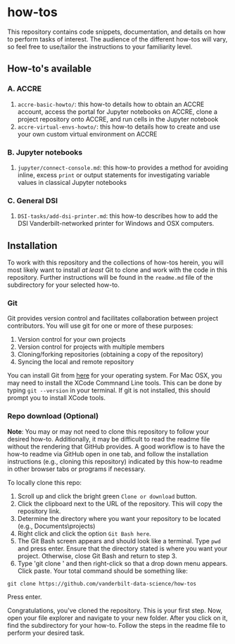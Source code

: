# how-tos

This repository contains code snippets, documentation, and details on how to perform tasks of interest.  The audience of the different how-tos will vary, so feel free to use/tailor the instructions to your familiarity level.

## How-to's available
### A.  ACCRE
  1. `accre-basic-howto/`: this how-to details how to obtain an ACCRE account, access the portal for Jupyter notebooks on ACCRE, clone a project repository onto ACCRE, and run cells in the Jupyter notebook
  2. `accre-virtual-envs-howto/`: this how-to details how to create and use your own custom virtual environment on ACCRE
  
### B.  Jupyter notebooks
  1. `jupyter/connect-console.md`: this how-to provides a method for avoiding inline, excess `print` or output statements for investigating variable values in classical Jupyter notebooks
  
### C.  General DSI
  1. `DSI-tasks/add-dsi-printer.md`: this how-to describes how to add the DSI Vanderbilt-networked printer for Windows and OSX computers.


## Installation
To work with this repository and the collections of how-tos herein, you will most likely want to install *at least* Git to clone and work with the code in this repository.  Further instructions will be found in the `readme.md` file of the subdirectory for your selected how-to.

### Git
Git provides version control and facilitates collaboration between project contributors.  You will use git for one or more of these purposes:
1. Version control for your own projects
2. Version control for projects with multiple members
3. Cloning/forking repositories (obtaining a copy of the repository)
4. Syncing the local and remote repository

You can install Git from [here](https://git-scm.com/downloads) for your operating system.  For Mac OSX, you may need to install the XCode Commnand Line tools.  This can be done by typing `git --version` in your terminal.  If git is not installed, this should prompt you to install XCode tools.

### Repo download (Optional)
**Note**: You may or may not need to clone this repository to follow your desired how-to.  Additionally, it may be difficult to read the readme file without the rendering that GitHub provides.  A good workflow is to have the how-to readme via GitHub open in one tab, and follow the installation instructions (e.g., cloning this repository) indicated by this how-to readme in other browser tabs or programs if necessary.

To locally clone this repo:
1. Scroll up and click the bright green `Clone or download` button.  
2. Click the clipboard next to the URL of the repository.  This will copy the repository link.
3. Determine the directory where you want your repository to be located (e.g., Documents\projects)
4. Right click and click the option `Git Bash here`.
5. The Git Bash screen appears and should look like a terminal.  Type `pwd` and press enter.  Ensure that the directory stated is where you want your project.  Otherwise, close Git Bash and return to step 3.
6.  Type 'git clone ' and then right-click so that a drop down menu appears.  Click paste.  Your total command should be something like:
```
git clone https://github.com/vanderbilt-data-science/how-tos
```
Press enter.

Congratulations, you've cloned the repository.  This is your first step.  Now, open your file explorer and navigate to your new folder.  After you click on it, find the subdirectory for your how-to.  Follow the steps in the readme file to perform your desired task.
